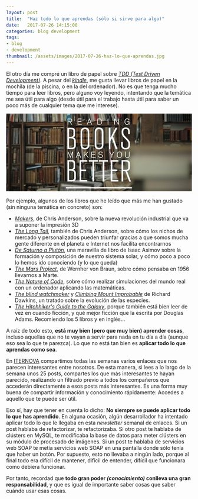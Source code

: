 ```yaml
---
layout: post
title:  "Haz todo lo que aprendas (sólo si sirve para algo)"
date:   2017-07-26 14:15:00
categories: blog development
tags:
- blog
- development
thumbnail: /assets/images/2017-07-26-haz-lo-que-aprendas.jpg
---
```


El otro día me compré un libro de papel sobre *[TDD (Test Driven Development)](http://amzn.to/2uY8Shp)*. A pesar del *[kindle](http://amzn.to/2vQmmZb)*, me gusta llevar libros de papel en la mochila (de la piscina, o en la del ordenador). No es que tenga mucho tiempo para leer libros, pero alguno voy leyendo, intentando que la temática me sea útil para algo (desde útil para el trabajo hasta útil para saber un poco más de cualquier tema que me interese).

![A la cultura por la lectura](/assets/images/2017-07-26-haz-lo-que-aprendas.jpg)


Por ejemplo, algunos de los libros que he leído que más me han gustado (sin ninguna temática en concreto) son:

* *[Makers](http://amzn.to/2uoiz7m)*, de Chris Anderson, sobre la nueva revolución industrial que va a suponer la impresión 3D
* *[The Long Tail](http://amzn.to/2vQhSS8)*, también de Chris Anderson, sobre cómo los nichos de mercado y personalizados pueden triunfar gracias a que somos mucha gente diferente en el planeta e Internet nos facilita encontrarnos
* *[De Saturno a Plutón](http://amzn.to/2vQoEHz)*, una maravilla de libro de Isaac Asimov sobre la formación y composición de nuestro sistema solar, y cómo poco a poco lo hemos ido conociendo (y lo que queda)
* *[The Mars Project](http://amzn.to/2tSHBZ1)*, de Wernher von Braun, sobre cómo pensaba en 1956 llevarnos a Marte.
* *[The Nature of Code](http://amzn.to/2vAG0cu)*, sobre cómo realizar simulaciones del mundo real con un ordenador aplicando las matemáticas.
* *[The blind watchmaker](http://amzn.to/2vAcovw)* y *[Climbing Mount Improbable](http://amzn.to/2vQBupi)* de Richard Dawkins, un tratado sobre la evolución de las especies.
* *[The Hitchhiker's Guide to the Galaxy](http://amzn.to/2tSMZLA)*, porque también está bien leer de vez en cuando ficción, y qué mejor ficción que la escrita por Douglas Adams. Recomiendo los 5 libros y en inglés...

A raíz de todo esto, **está muy bien (pero que muy bien) aprender cosas**, incluso aquellas que no te vayan a servir para nada en tu día a día (aunque eso sea lo que te parezca). Lo que no está tan bien es **aplicar todo lo que aprendas como sea**. 

En [ITERNOVA](https://www.iternova.net) compartimos todas las semanas varios enlaces que nos parecen interesantes entre nosotros. De esta manera, si lees a lo largo de la semana unos 25 posts, compartes los que más interesantes te hayan parecido, realizando un filtrado previo a todos los compañeros que accederán directamente a esos posts más interesantes. Es una forma muy buena de compartir información y conocimiento rápidamente: Accedes a aquello que te puede ser útil.

Eso sí, hay que tener en cuenta lo dicho: **No siempre se puede aplicar todo lo que has aprendido**. En alguna ocasión, algún desarrollador ha intentado aplicar todo lo que le llegaba en esta *newsletter* semanal de enlaces. Si un post hablaba de refactorizar, te refactorizaba. Si otro post te hablaba de clústers en MySQL, te modificaba la base de datos para meter clústers en su módulo de procesado de imágenes. Si un post te hablaba de servicios web SOAP te metía servicios web SOAP en una pantalla donde sólo tenía que haber un botón. Por supuesto, esto no llevaba a ningún lado, porque al final todo era difícil de mantener, difícil de entender, difícil que funcionara como debiera funcionar.

Por tanto, recordad que **todo gran poder *(conocimiento)* conlleva una gran responsabilidad**, y que es igual de importante saber cosas que saber cuándo usar esas cosas.
